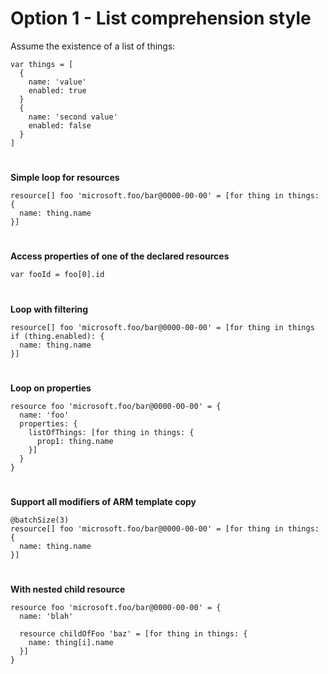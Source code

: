 # Option 1 - List comprehension style

Assume the existence of a list of things:


```
var things = [
  {
    name: 'value'
    enabled: true
  }
  {
    name: 'second value'
    enabled: false
  }
]
```

#
#
#
#
#
#

**Simple loop for resources**

```
resource[] foo 'microsoft.foo/bar@0000-00-00' = [for thing in things: {
  name: thing.name
}]
```
#
#
#
#
#
#

**Access properties of one of the declared resources**

```
var fooId = foo[0].id
```
#
#
#
#
#
#

**Loop with filtering**

```
resource[] foo 'microsoft.foo/bar@0000-00-00' = [for thing in things if (thing.enabled): {
  name: thing.name
}]
```
#
#
#
#
#
#

**Loop on properties**

```
resource foo 'microsoft.foo/bar@0000-00-00' = {
  name: 'foo'
  properties: {
    listOfThings: [for thing in things: {
      prop1: thing.name
    }]
  }
}
```

#
#
#
#
#
#


**Support all modifiers of ARM template copy**

```
@batchSize(3)
resource[] foo 'microsoft.foo/bar@0000-00-00' = [for thing in things: {
  name: thing.name
}]
```

#
#
#
#
#
#

**With nested child resource**

```
resource foo 'microsoft.foo/bar@0000-00-00' = {
  name: 'blah'

  resource childOfFoo 'baz' = [for thing in things: {
    name: thing[i].name
  }]
}
```